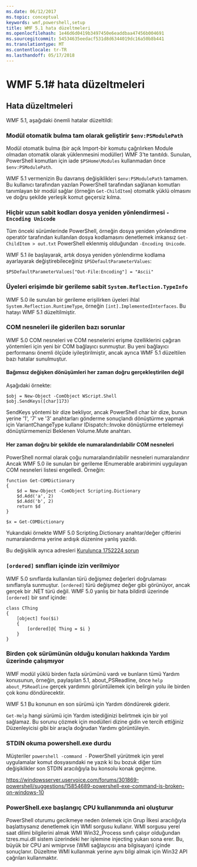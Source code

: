 ```yaml
---
ms.date: 06/12/2017
ms.topic: conceptual
keywords: wmf,powershell,setup
title: WMF 5.1 hata düzeltmeleri
ms.openlocfilehash: 1e46d6d0419b3497450e6eaddbaa47456b004691
ms.sourcegitcommit: 54534635eedacf531d8d6344019dc16a50b8b441
ms.translationtype: MT
ms.contentlocale: tr-TR
ms.lasthandoff: 05/17/2018
---
```

# <a name="bug-fixes-in-wmf-51"></a>WMF 5.1# hata düzeltmeleri

## <a name="bug-fixes"></a>Hata düzeltmeleri ##

WMF 5.1, aşağıdaki önemli hatalar düzeltildi:

### <a name="module-auto-discovery-fully-honors-envpsmodulepath"></a>Modül otomatik bulma tam olarak geliştirir `$env:PSModulePath` ###

Modül otomatik bulma (bir açık Import-bir komutu çağrılırken Module olmadan otomatik olarak yüklenmesini modüller) WMF 3'te tanıtıldı.
Sunulan, PowerShell komutları için iade `$PSHome\Modules` kullanmadan önce `$env:PSModulePath`.

WMF 5.1 vermenizin Bu davranış değişiklikleri `$env:PSModulePath` tamamen.
Bu kullanıcı tarafından yazılan PowerShell tarafından sağlanan komutları tanımlayan bir modül sağlar (örneğin `Get-ChildItem`) otomatik yüklü olmasını ve doğru şekilde yerleşik komut geçersiz kılma.

### <a name="file-redirection-no-longer-hard-codes--encoding-unicode"></a>Hiçbir uzun sabit kodları dosya yeniden yönlendirmesi `-Encoding Unicode` ###

Tüm önceki sürümlerinde PowerShell, örneğin dosya yeniden yönlendirme operatör tarafından kullanılan dosya kodlamasını denetlemek imkansız `Get-ChildItem > out.txt` PowerShell eklenmiş olduğundan `-Encoding Unicode`.

WMF 5.1 ile başlayarak, artık dosya yeniden yönlendirme kodlama ayarlayarak değiştirebileceğiniz `$PSDefaultParameterValues`:

```
$PSDefaultParameterValues["Out-File:Encoding"] = "Ascii"
```

### <a name="fixed-a-regression-in-accessing-members-of-systemreflectiontypeinfo"></a>Üyeleri erişimde bir gerileme sabit `System.Reflection.TypeInfo` ###

WMF 5.0 ile sunulan bir gerileme erişilirken üyeleri ihlal `System.Reflection.RuntimeType`, örneğin `[int].ImplementedInterfaces`.
Bu hatayı WMF 5.1 düzeltilmiştir.


### <a name="fixed-some-issues-with-com-objects"></a>COM nesneleri ile giderilen bazı sorunlar ###

WMF 5.0 COM nesneleri ve COM nesnelerini erişme özelliklerini çağıran yöntemleri için yeni bir COM bağlayıcı sunmuştur.
Bu yeni bağlayıcı performansı önemli ölçüde iyileştirilmiştir, ancak ayrıca WMF 5.1 düzeltilen bazı hatalar sunulmuştur.

#### <a name="argument-conversions-were-not-always-performed-correctly"></a>Bağımsız değişken dönüşümleri her zaman doğru gerçekleştirilen değil ####

Aşağıdaki örnekte:

```
$obj = New-Object -ComObject WScript.Shell
$obj.SendKeys([char]173)
```

SendKeys yöntemi bir dize bekliyor, ancak PowerShell char bir dize, bunun yerine '1', '7' ve '3' anahtarları gönderme sonuçlandı dönüştürme yapmak için VariantChangeType kullanır IDispatch::Invoke dönüştürme ertelemeyi dönüştürmemenizi Beklenen Volume.Mute anahtarı.

#### <a name="enumerable-com-objects-not-always-handled-correctly"></a>Her zaman doğru bir şekilde ele numaralandırılabilir COM nesneleri ####

PowerShell normal olarak çoğu numaralandırılabilir nesneleri numaralandırır Ancak WMF 5.0 ile sunulan bir gerileme IEnumerable arabirimini uygulayan COM nesneleri listesi engelledi.  Örneğin:

```
function Get-COMDictionary
{
    $d = New-Object -ComObject Scripting.Dictionary
    $d.Add('a', 2)
    $d.Add('b', 2)
    return $d
}

$x = Get-COMDictionary
```

Yukarıdaki örnekte WMF 5.0 Scripting.Dictionary anahtar/değer çiftlerini numaralandırma yerine ardışık düzenine yanlış yazıldı.

Bu değişiklik ayrıca adresleri [Kurulunca 1752224 sorun](https://connect.microsoft.com/PowerShell/feedback/details/1752224)

### <a name="ordered-was-not-allowed-inside-classes"></a>`[ordered]` sınıfları içinde izin verilmiyor ###

WMF 5.0 sınıflarda kullanılan türü değişmez değerleri doğrulaması sınıflarıyla sunmuştur.
`[ordered]` türü değişmez değer gibi görünüyor, ancak gerçek bir .NET türü değil.
WMF 5.0 yanlış bir hata bildirdi üzerinde `[ordered]` bir sınıf içinde:

```
class CThing
{
    [object] foo($i)
    {
        [ordered]@{ Thing = $i }
    }
}
```


### <a name="help-on-about-topics-with-multiple-versions-does-not-work"></a>Birden çok sürümünün olduğu konuları hakkında Yardım üzerinde çalışmıyor ###

WMF modül yüklü birden fazla sürümünü vardı ve bunların tümü Yardım konusunun, örneğin, paylaşılan 5.1, about_PSReadline, önce `help about_PSReadline` gerçek yardımını görüntülemek için belirgin yolu ile birden çok konu döndürecektir.

WMF 5.1 Bu konunun en son sürümü için Yardım döndürerek giderir.

`Get-Help` hangi sürümü için Yardım istediğinizi belirtmek için bir yol sağlamaz.
Bu sorunu çözmek için modülleri dizine gidin ve tercih ettiğiniz Düzenleyicisi gibi bir araçla doğrudan Yardımı görüntüleyin.

### <a name="powershellexe-reading-from-stdin-stopped-working"></a>STDIN okuma powershell.exe durdu

Müşteriler `powershell -command -` PowerShell yürütmek için yerel uygulamalar komut dosyasındaki ne yazık ki bu bozuk diğer tüm değişiklikler son STDIN aracılığıyla bu konsolu konak geçirme.

https://windowsserver.uservoice.com/forums/301869-powershell/suggestions/15854689-powershell-exe-command-is-broken-on-windows-10

### <a name="powershellexe-creates-spike-in-cpu-usage-on-startup"></a>PowerShell.exe başlangıç CPU kullanımında ani oluşturur

PowerShell oturumu gecikmeye neden önlemek için Grup İlkesi aracılığıyla başlattıysanız denetlemek için WMI sorgusu kullanır.
WMI sorgusu yerel saat dilimi bilgilerini almak WMI Win32_Process sınıfı çalışır olduğundan tzres.mui.dll sistem üzerindeki her işlemine injecting yukarı sona erer.
Bu, büyük bir CPU ani wmiprvse (WMI sağlayıcısı ana bilgisayarı) içinde sonuçlanır.
Düzeltme WMI kullanmak yerine aynı bilgi almak için Win32 API çağrıları kullanmaktır.
